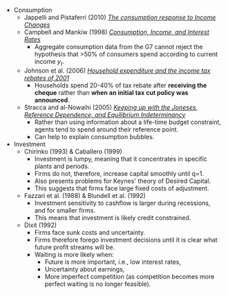 - Consumption
	- Jappelli and Pistaferri (2010) [*The consumption response to Income Changes*](https://web.stanford.edu/~pista/ann_rev.pdf)
	- Campbell and Mankiw (1998) [*Consumption, Income, and Interest Rates*](https://www.nber.org/system/files/chapters/c10965/c10965.pdf)
		- Aggregate consumption data from the G7 cannot reject the hypothesis that >50% of consumers spend according to current income $y_{t}$.
	- Johnson et al. (2006) [*Household expenditure and the income tax rebates of 2001*](https://www.aeaweb.org/articles?id=10.1257/aer.96.5.1589)
		- Households spend 20-40% of tax rebate after **receiving the cheque** rather than **when an initial tax cut policy was announced**.
	- Stracca and al-Nowaihi (2005) [*Keeping up with the Joneses, Reference Dependence, and Equilibrium Indeterminancy*](https://www.ecb.europa.eu/pub/pdf/scpwps/ecbwp444.pdf?4beeec5cf013dfaa852ccbdc1a556e3b)
		- Rather than using information about a life-time budget constraint, agents tend to spend around their reference point.
		- Can help to explain consumption bubbles.
- Investment
	- Chirinko (1993) & Caballero (1999)
		- Investment is lumpy, meaning that it concentrates in specific plants and periods.
		- Firms do not, therefore, increase capital smoothly until q=1.
		- Also presents problems for Keynes' theory of Desired Capital.
		- This suggests that firms face large fixed costs of adjustment.
	- Fazzari et al. (1988) & Blundell et al. (1992)
		- Investment sensitivity to cashflow is larger during recessions, and for smaller firms.
		- This means that investment is likely credit constrained.
	- Dixit (1992)
		- Firms face sunk costs and uncertainty.
		- Firms therefore forego investment decisions until it is clear what future profit streams will be.
		- Waiting is more likely when:
			- Future is more important, i.e., low interest rates,
			- Uncertainty about earnings,
			- More imperfect competition (as competition becomes more perfect waiting is no longer feasible).
